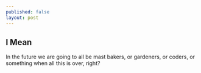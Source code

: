 ```yaml
---
published: false
layout: post
---
```

## I Mean

In the future we are going to all be mast bakers, or gardeners, or coders, or something when all this is over, right?
